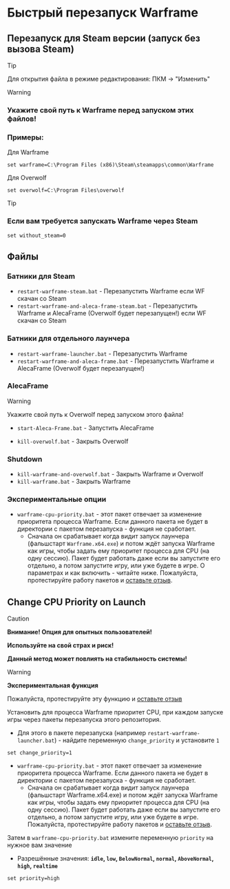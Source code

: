 # Быстрый перезапуск Warframe

## Перезапуск для Steam версии (запуск без вызова Steam)

>[!tip]
>Для открытия файла в режиме редактирования: ПКМ -> "Изменить"

> [!warning]
> ### Укажите **свой** путь к Warframe перед запуском этих файлов!
>
> ### Примеры:
> 
> Для Warframe
> ```
> set warframe=C:\Program Files (x86)\Steam\steamapps\common\Warframe
> ```
>
> Для Overwolf
> ```
> set overwolf=C:\Program Files\overwolf
> ```

> [!tip]
> ### Если вам требуется запускать Warframe через Steam
>```
>set without_steam=0
>```

## Файлы

### **Батники для Steam**
- `restart-warframe-steam.bat` - Перезапустить Warframe если WF скачан со Steam
- `restart-warframe-and-aleca-frame-steam.bat` - Перезапустить Warframe и AlecaFrame (Overwolf будет перезапущен!) если WF скачан со Steam

### **Батники для отдельного лаунчера**
- `restart-warframe-launcher.bat` - Перезапустить Warframe
- `restart-warframe-and-aleca-frame.bat` - Перезапустить Warframe и AlecaFrame (Overwolf будет перезапущен!)

### AlecaFrame
> [!warning]
> Укажите свой путь к Overwolf перед запуском этого файла!
> - `start-Aleca-Frame.bat` - Запустить AlecaFrame
- `kill-overwolf.bat` - Закрыть Overwolf

### Shutdown
- `kill-warframe-and-overwolf.bat` - Закрыть Warframe и Overwolf
- `kill-warframe.bat` - Закрыть Warframe

### Экспериментальные опции
- `warframe-cpu-priority.bat` - этот пакет отвечает за изменение приоритета процесса Warframe. Если данного пакета не будет в директории с пакетом перезапуска - функция не сработает.
  - Сначала он срабатывает когда видит запуск лаунчера (фальшстарт `Warframe.x64.exe`) и потом ждёт запуска Warframe как игры, чтобы задать ему приоритет процесса для CPU (на одну сессию). Пакет будет работать даже если вы запустите его отдельно, а потом запустите игру, или уже будете в игре. О параметрах и как включить - читайте ниже. Пожалуйста, протестируйте работу пакетов и [оставьте отзыв](https://github.com/N3M1X10/warframe-batch-tools/issues).


## Change CPU Priority on Launch
> [!caution]
> **Внимание! Опция для опытных пользователей!**
>
> **Используйте на свой страх и риск!**
>
> **Данный метод может повлиять на стабильность системы!**

> [!warning]
> **Экспериментальная функция**
> 
> Пожалуйста, протестируйте эту функцию и [оставьте отзыв](https://github.com/N3M1X10/warframe-batch-tools/issues)

Установить для процесса Warframe приоритет CPU, при каждом запуске игры через пакеты перезапуска этого репозитория.
- Для этого в пакете перезапуска (например `restart-warframe-launcher.bat`) - найдите переменную `change_priority` и установите `1`
```
set change_priority=1
```

- `warframe-cpu-priority.bat` - этот пакет отвечает за изменение приоритета процесса Warframe. Если данного пакета не будет в директории с пакетом перезапуска - функция не сработает.
  - Сначала он срабатывает когда видит запуск лаунчера (фальшстарт Warframe.x64.exe) и потом ждёт запуска Warframe как игры, чтобы задать ему приоритет процесса для CPU (на одну сессию). Пакет будет работать даже если вы запустите его отдельно, а потом запустите игру, или уже будете в игре. Пожалуйста, протестируйте работу пакетов и [оставьте отзыв](https://github.com/N3M1X10/warframe-batch-tools/issues).

Затем в `warframe-cpu-priority.bat` измените переменную `priority` на нужное вам значение
- Разрешённые значения: **`idle`, `low`, `BelowNormal`, `normal`, `AboveNormal`, `high`, `realtime`**

```
set priority=high
```
